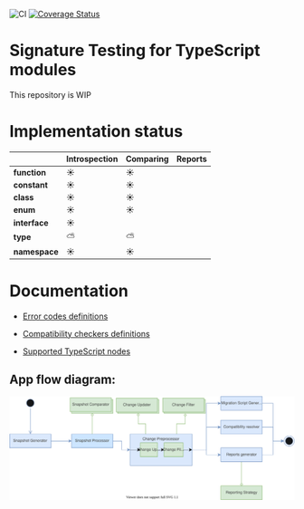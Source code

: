 ![CI](https://github.com/pavel-surinin/sigtest/workflows/CI/badge.svg?branch=master)
[![Coverage Status](https://coveralls.io/repos/github/pavel-surinin/sigtest/badge.svg?branch=master)](https://coveralls.io/github/pavel-surinin/sigtest?branch=master)

# Signature Testing for TypeScript modules

This repository is WIP

# Implementation status

|               | Introspection | Comparing | Reports |
| ------------- | ------------- | --------- | ------- |
| **function**  | ☀️             | ☀️         |         |
| **constant**  | ☀️             | ☀️         |         |
| **class**     | ☀️             | ☀️         |         |
| **enum**      | ☀️             | ☀️         |         |
| **interface** | ☀️             |           |         |
| **type**      | ⛅             | ⛅         |         |
| **namespace** | ☀️             | ☀️         |         |

# Documentation

* [Error codes definitions](./docs/error-code-table.md)

* [Compatibility checkers definitions](./docs/comparators-table.md)

* [Supported TypeScript nodes](./docs/supported-features.md)

## App flow diagram:
![test](./docs/sigtest%20flow%20diagramm.svg)
